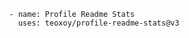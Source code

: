               - name: Profile Readme Stats
                uses: teoxoy/profile-readme-stats@v3
            
